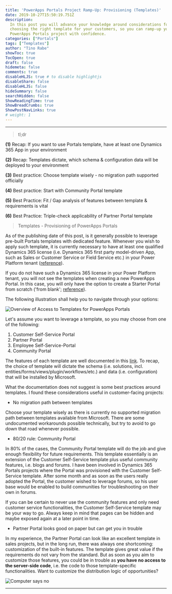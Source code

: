 ```yaml
---
title: 'PowerApps Portals Project Ramp-Up: Provisioning (Templates)'
date: 2019-10-27T15:50:19.751Z
description: 
  In this post you will advance your knowledge around considerations for
  choosing the right template for your customers, so you can ramp-up your
  PowerApps Portals project with confidence.
categories: ["Portals"]
tags: ["Templates"]
author: "Tino Rabe"
showToc: true
TocOpen: true
draft: false
hidemeta: false
comments: true
disableHLJS: true # to disable highlightjs
disableShare: false
disableHLJS: false
hideSummary: false
searchHidden: false
ShowReadingTime: true
ShowBreadCrumbs: true
ShowPostNavLinks: true
# weight: 1
---
```

*****
> tl;dr

**(1)** Recap: If you want to use Portals template, have at least one Dynamics 365 App in your environment

**(2)** Recap: Templates dictate, which schema & configuration data will be deployed to your environment

**(3)** Best practice: Choose template wisely - no migration path supported officially

**(4)** Best practice: Start with Community Portal template

**(5)** Best Practice: Fit / Gap analysis of features between template & requirements is vital

**(6)** Best Practice: Triple-check applicability of Partner Portal template

> Templates - Provisioning of PowerApps Portals

As of the publishing date of this post, is it generally possible to leverage pre-built Portals templates with dedicated feature. 
Whenever you wish to apply such template, it is currently necessary to have at least one qualified Dynamics 365 license (i.e. Dynamics 365 first party model-driven App, such as Sales or Customer Service or Field Service etc.) in your Power Platform tenant ([reference](https://docs.microsoft.com/en-us/powerapps/maker/portals/create-dynamics-portal)). 

If you do not have such a Dynamics 365 license in your Power Platform tenant, you will not see the templates when creating a new PowerApps Portal. In this case, you will only have the option to create a Starter Portal from scratch ('from blank'; [reference](https://docs.microsoft.com/en-us/powerapps/maker/portals/create-dynamics-portal)).

The following illustration shall help you to navigate through your options:

![Overview of Access to Templates for PowerApps Portals](/img/template.jpg "Overview of Access to Templates for PowerApps Portals")

Let's assume you want to leverage a template, so you may choose from one of the following:

1. Customer Self-Service Portal
2. Partner Portal
3. Employee Self-Service-Portal
4. Community Portal

The features of each template are well documented in this [link](https://docs.microsoft.com/en-us/powerapps/maker/portals/portal-templates). To recap, the choice of template will dictate the schema (i.e. solutions, incl. entities/forms/views/plugin/workflows/etc.) and data (i.e. configuration) that will be installed by Microsoft. 

What the documentation does not suggest is some best practices around templates. I found these considerations useful in customer-facing projects:

* No migration path between templates

Choose your template wisely as there is currently no supported migration path between templates
 available from Microsoft. There are some undocumented workarounds possible technically, but try to avoid to go down that road whenever possible.

* 80/20 rule: Community Portal

In 80% of the cases, the Community Portal template will do the job and give enough flexibility for future requirements. This template essentially is an extension of the Customer Self-Service template plus useful community features, i.e. blogs and forums. I have been involved in Dynamics 365 Portals projects where the Portal was provisioned with the Customer Self-Service template. After some month and as soon as the users really adopted the Portal, the customer wished to leverage forums, so his user base would be enabled to build communities for troubleshooting on their own in forums. 

If you can be certain to never use the community features and only need customer service functionalities, the Customer Self-Service template may be your way to go. Always keep in mind that pages can be hidden and maybe exposed again at a later point in time.

* Partner Portal looks good on paper  but can get you in trouble

In my experience, the Partner Portal can look like an excellent template in sales projects, but in the long run, there was always one shortcoming: customization of the built-in features. The template gives great value if the requirements do not vary from the standard. But as soon as you aim to customize those features, you could be in trouble as **you have no access to the server-side code**, i.e. the code to those template-specific functionalities. Want to customize the distribution logic of opportunities?

![Computer says no](/img/computer-says-no-1.jpg "Computer says no")

*****

